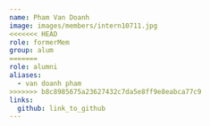 ```yaml
---
name: Pham Van Doanh 
image: images/members/intern10711.jpg 
<<<<<<< HEAD
role: formerMem
group: alum
=======
role: alumni
aliases:
  - van doanh pham
>>>>>>> b8c8985675a23627432c7da5e8ff9e8eabca77c9
links:
  github: link_to_github 
---
```

